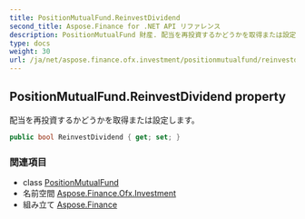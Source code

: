 ```yaml
---
title: PositionMutualFund.ReinvestDividend
second_title: Aspose.Finance for .NET API リファレンス
description: PositionMutualFund 財産. 配当を再投資するかどうかを取得または設定します
type: docs
weight: 30
url: /ja/net/aspose.finance.ofx.investment/positionmutualfund/reinvestdividend/
---
```

## PositionMutualFund.ReinvestDividend property

配当を再投資するかどうかを取得または設定します。

```csharp
public bool ReinvestDividend { get; set; }
```

### 関連項目

* class [PositionMutualFund](../)
* 名前空間 [Aspose.Finance.Ofx.Investment](../../positionmutualfund/)
* 組み立て [Aspose.Finance](../../../)


